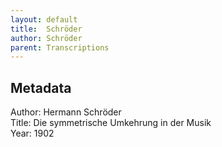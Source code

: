 ```yaml
---
layout: default
title:  Schröder
author: Schröder
parent: Transcriptions
---
```


## Metadata
Author: Hermann Schröder  
Title: Die symmetrische Umkehrung in der Musik  
Year: 1902  
